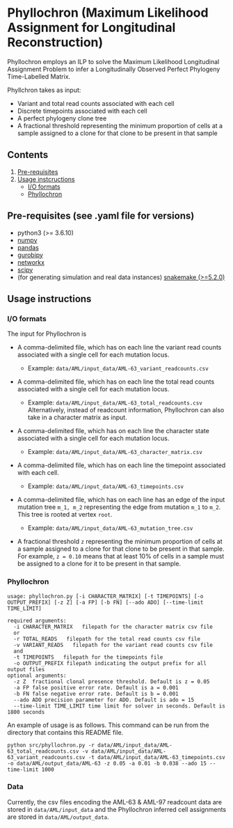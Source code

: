 # Phyllochron (Maximum Likelihood Assignment for Longitudinal Reconstruction)

<!-- ![Overview of Phyllochron](phyllochron.png) -->
Phyllochron employs an ILP to solve the Maximum Likelihood Longitudinal Assignment Problem to infer a Longitudinally Observed Perfect Phylogeny Time-Labelled Matrix.

Phyllchron takes as input: 
* Variant and total read counts associated with each cell
* Discrete timepoints associated with each cell
* A perfect phylogeny clone tree
* A fractional threshold representing the minimum proportion of cells at a sample assigned to a clone for that clone to be present in that sample

## Contents

  1. [Pre-requisites](#pre-requisites)
  2. [Usage instcructions](#usage)
     * [I/O formats](#io)
     * [Phyllochron](#Phyllochron)

<a name="pre-requisites"></a>
## Pre-requisites (see .yaml file for versions)
+ python3 (>= 3.6.10)
+ [numpy](https://numpy.org/doc/)
+ [pandas](https://pandas.pydata.org/pandas-docs/stable/index.html)
+ [gurobipy](https://www.gurobi.com/documentation/9.0/quickstart_mac/py_python_interface.html)
+ [networkx](https://networkx.org/)
+ [scipy](https://scipy.org/)
+ (for generating simulation and real data instances) [snakemake (>=5.2.0)](https://snakemake.readthedocs.io)

<a name="usage"></a>
## Usage instructions

<a name="io"></a>
### I/O formats
The input for Phyllochron is 
* A comma-delimited file, which has on each line the variant read counts associated with a single cell for each mutation locus.
    * Example: `data/AML/input_data/AML-63_variant_readcounts.csv`
* A comma-delimited file, which has on each line the total read counts associated with a single cell for each mutation locus.
    * Example: `data/AML/input_data/AML-63_total_readcounts.csv`
Alternatively, instead of readcount information, Phyllochron can also take in a character matrix as input.
* A comma-delimited file, which has on each line the character state associated with a single cell for each mutation locus.
    * Example: `data/AML/input_data/AML-63_character_matrix.csv`

* A comma-delimited file, which has on each line the timepoint associated with each cell.
    * Example: `data/AML/input_data/AML-63_timepoints.csv`
* A comma-delimited file, which has on each line has an edge of the input mutation tree `m_1, m_2` representing the edge from mutation `m_1` to `m_2`. This tree is rooted at vertex `root`. 
    * Example: `data/AML/input_data/AML-63_mutation_tree.csv`
* A fractional threshold `z` representing the minimum proportion of cells at a sample assigned to a clone for that clone to be present in that sample. For example, `z = 0.10` means that at least 10% of cells in a sample must be assigned to a clone for it to be present in that sample.


<a name="Phyllochron"></a>
### Phyllochron

    usage: phyllochron.py [-i CHARACTER_MATRIX] [-t TIMEPOINTS] [-o OUTPUT_PREFIX] [-z Z] [-a FP] [-b FN] [--ado ADO] [--time-limit TIME_LIMIT]

    required arguments:
      -i CHARACTER_MATRIX   filepath for the character matrix csv file     
      or
      -r TOTAL_READS   filepath for the total read counts csv file     
      -v VARIANT_READS   filepath for the variant read counts csv file     
      and
      -t TIMEPOINTS   filepath for the timepoints file  
      -o OUTPUT_PREFIX filepath indicating the output prefix for all output files
    optional arguments:
      -z Z  fractional clonal presence threshold. Default is z = 0.05 
      -a FP false positive error rate. Default is a = 0.001
      -b FN false negative error rate. Default is b = 0.001
      --ado ADO precision parameter for ADO. Default is ado = 15
      --time-limit TIME_LIMIT time limit for solver in seconds. Default is 1800 seconds

An example of usage is as follows. This command can be run from the directory that contains this README file.

    python src/phyllochron.py -r data/AML/input_data/AML-63_total_readcounts.csv -v data/AML/input_data/AML-63_variant_readcounts.csv -t data/AML/input_data/AML-63_timepoints.csv -o data/AML/output_data/AML-63 -z 0.05 -a 0.01 -b 0.038 --ado 15 --time-limit 1000

<a name="data"></a>
### Data
Currently, the csv files encoding the AML-63 & AML-97 readcount data are stored in `data/AML/input_data` and the Phyllochron inferred cell assignments are stored in `data/AML/output_data`.
